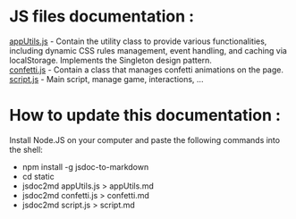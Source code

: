 # JS files documentation :

[appUtils.js](/static/appUtils.md)  -  Contain the utility class to provide various functionalities, including dynamic CSS rules management, event handling, and caching via localStorage. Implements the Singleton design pattern.  
[confetti.js](/static/confetti.md) - Contain a class that manages confetti animations on the page.  
[script.js](/static/script.md) -  Main script, manage game, interactions, ...   

# How to update this documentation  :

Install Node.JS on your computer and paste the following commands into the shell:

- npm install -g jsdoc-to-markdown
- cd static
- jsdoc2md appUtils.js > appUtils.md
- jsdoc2md confetti.js > confetti.md
- jsdoc2md script.js > script.md